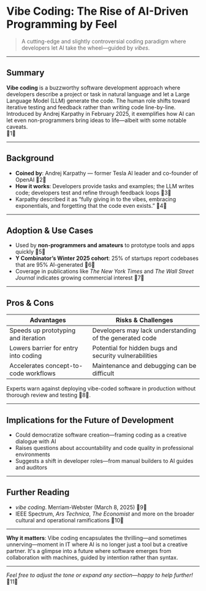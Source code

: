 

# Vibe Coding: The Rise of AI-Driven Programming by Feel

> A cutting-edge and slightly controversial coding paradigm where developers let AI take the wheel—guided by *vibes*.

---

##  Summary

**Vibe coding** is a buzzworthy software development approach where developers describe a project or task in natural language and let a Large Language Model (LLM) generate the code. The human role shifts toward iterative testing and feedback rather than writing code line-by-line. Introduced by Andrej Karpathy in February 2025, it exemplifies how AI can let even non-programmers bring ideas to life—albeit with some notable caveats.  
1

---

##  Background

- **Coined by**: Andrej Karpathy — former Tesla AI leader and co-founder of OpenAI 2  
- **How it works**: Developers provide tasks and examples; the LLM writes code; developers test and refine through feedback loops 3  
- Karpathy described it as “fully giving in to the vibes, embracing exponentials, and forgetting that the code even exists.” 4

---

##  Adoption & Use Cases

- Used by **non-programmers and amateurs** to prototype tools and apps quickly 5  
- **Y Combinator’s Winter 2025 cohort**: 25% of startups report codebases that are 95% AI-generated 6  
- Coverage in publications like *The New York Times* and *The Wall Street Journal* indicates growing commercial interest 7

---

##  Pros & Cons

|  Advantages                            |  Risks & Challenges                                      |
|------------------------------------------|-----------------------------------------------------------|
| Speeds up prototyping and iteration     | Developers may lack understanding of the generated code   |
| Lowers barrier for entry into coding    | Potential for hidden bugs and security vulnerabilities    |
| Accelerates concept-to-code workflows   | Maintenance and debugging can be difficult                |

Experts warn against deploying vibe-coded software in production without thorough review and testing 8.

---

##  Implications for the Future of Development

- Could democratize software creation—framing coding as a creative dialogue with AI  
- Raises questions about accountability and code quality in professional environments  
- Suggests a shift in developer roles—from manual builders to AI guides and auditors

---

##  Further Reading

- *vibe coding*. Merriam-Webster (March 8, 2025) 9  
- IEEE Spectrum, *Ars Technica*, *The Economist* and more on the broader cultural and operational ramifications 10

---

**Why it matters**: Vibe coding encapsulates the thrilling—and sometimes unnerving—moment in IT where AI is no longer just a tool but a creative partner. It's a glimpse into a future where software emerges from collaboration with machines, guided by intention rather than syntax.

---

*Feel free to adjust the tone or expand any section—happy to help further!*11


